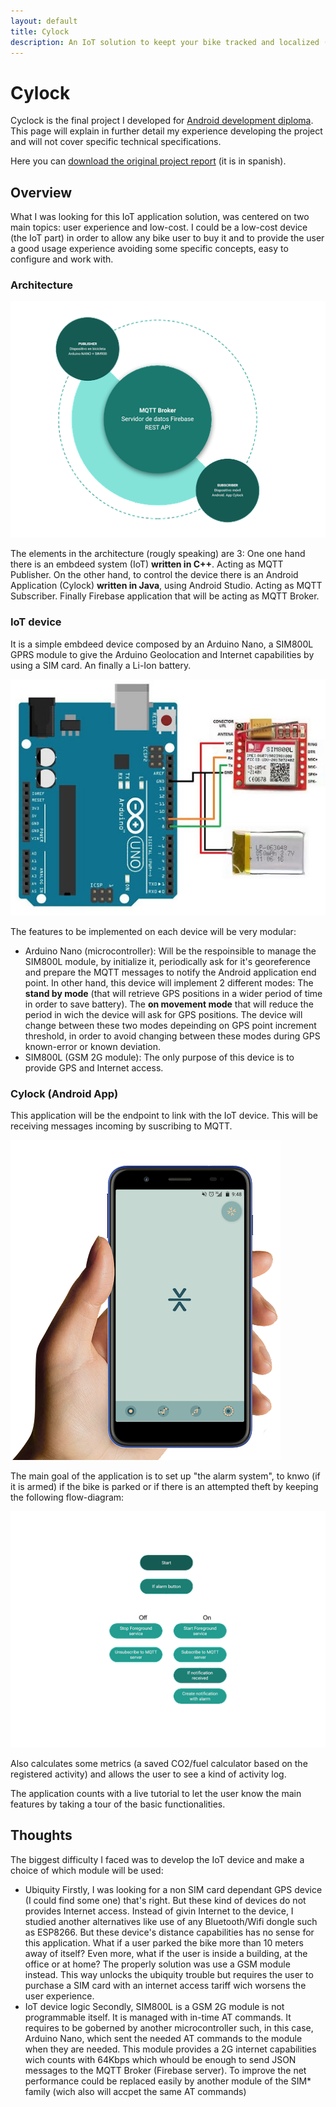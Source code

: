 ```yaml
---
layout: default
title: Cylock 
description: An IoT solution to keept your bike tracked and localized (anti-theft system)
---
```


# Cylock
Cyclock is the final project I developed for [Android development diploma](/career/#android-development-diploma-20182019). This page will explain in further detail my experience developing the project and will not cover specific technical specifications.

Here you can [download the original project report](/assets/docs/Cylock_report.pdf) (it is in spanish).

## Overview
What I was looking for this IoT application solution, was centered on two main topics: user experience and low-cost.
I could be a low-cost device (the IoT part) in order to allow any bike user to buy it and to  provide the user a good usage experience avoiding some specific concepts, easy to configure and work with.

### Architecture

![MQTT Architecture schema](/assets/img/cylock_mqtt_architecture.png)

The elements in the architecture (rougly speaking) are 3: 
One one hand there is an embdeed system (IoT) **written in C++**. Acting as MQTT Publisher.
On the other hand, to control the device there is an Android Application (Cylock) **written in Java**, using Android Studio. Acting as MQTT Subscriber.
Finally Firebase application that will be acting as MQTT Broker.

### IoT device
It is a simple embdeed device composed by an Arduino Nano, a SIM800L GPRS module to give the Arduino Geolocation and Internet capabilities by using a SIM card. An finally a Li-Ion battery.

![IoT schema](/assets/img/cylock_iot.jpg)

The features to be implemented on each device will be very modular:
 - Arduino Nano (microcontroller): Will be the respoinsible to manage the SIM800L module, by initialize it, periodically ask for it's georeference and prepare the MQTT messages to notify the Android application end point.
   In other hand, this device will implement 2 different modes: The **stand by mode** (that will retrieve GPS positions in a wider period of time in order to save battery). The **on movement mode** that will reduce the period in wich the device will ask for GPS positions. The device will change between these two modes depeinding on GPS point increment threshold, in order to avoid changing between these modes during GPS known-error or known deviation.
 - SIM800L (GSM 2G module): The only purpose of this device is to provide GPS and Internet access.

### Cylock (Android App)
This application will be the endpoint to link with the IoT device. This will be receiving messages incoming by suscribing to MQTT. 

![Cylock application](/assets/img/cylock_app.png)

The main goal of the application is to set up "the alarm system", to knwo (if it is armed) if the bike is parked or if there is an attempted theft by keeping the following flow-diagram: 

![Cylock application flow](/assets/img/cylock_flow_diagram.png)

Also calculates some metrics (a saved CO2/fuel calculator based on the registered activity) and allows the user to see a kind of activity log.

The application counts with a live tutorial to let the user know the main features by taking a tour of the basic functionalities.

## Thoughts
The biggest difficulty I faced was to develop the IoT device and make a choice of which module will be used:
 - Ubiquity
	Firstly, I was looking for a non SIM card dependant GPS device (I could find some one) that's right. But these kind of devices do not provides Internet access. Instead of givin Internet to the device, I studied another alternatives like use of any Bluetooth/Wifi dongle such as ESP8266. But these device's distance capabilities has no sense for this application. What if a user parked the bike more than 10 meters away of itself? Even more, what if the user is inside a building, at the office or at home? The properly solution was use a GSM module instead. This way unlocks the ubiquity trouble but requires the user to purchase a SIM card with an internet access tariff wich worsens the user experience.
 - IoT device logic
	Secondly, SIM800L is a GSM 2G module is not programmable itself. It is managed with in-time AT commands. It requires to be goberned by another microcontroller such, in this case, Arduino Nano, which sent the needed AT commands to the module when they are needed. This module provides a 2G internet capabilities wich counts with 64Kbps which whould be enough to send JSON messages to the MQTT Broker (Firebase server). To improve the net performance could be replaced easily by another module of the SIM* family (wich also will accpet the same AT commands)

